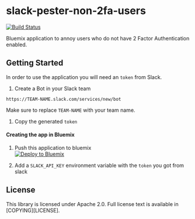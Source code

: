 # slack-pester-non-2fa-users
[![Build Status](https://api.travis-ci.org/germanattanasio/slack-pester-non-2fa-users.svg)](https://travis-ci.org/germanattanasio/slack-pester-non-2fa-users)

Bluemix application to annoy users who do not have 2 Factor Authentication enabled.

## Getting Started

In order to use the application you will need an `token` from Slack.


1. Create a Bot in your Slack team
  ```
  https://TEAM-NAME.slack.com/services/new/bot
  ```
  Make sure to replace `TEAM-NAME` with your team name.
1. Copy the generated `token`


#### Creating the app in Bluemix
1. Push this application to bluemix  
  [![Deploy to Bluemix](https://bluemix.net/deploy/button.png)](https://bluemix.net/deploy?repository=https://github.com/germanattanasio/slack-pester-non-2fa-users)

1. Add a `SLACK_API_KEY` environment variable with the `token` you got from slack

## License

This library is licensed under Apache 2.0. Full license text is available in [COPYING][LICENSE].
